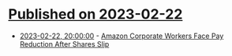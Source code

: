 # [Published on 2023-02-22](index.md)

* [2023-02-22, 20:00:00](https://tech.slashdot.org/story/23/02/22/1639248/amazon-corporate-workers-face-pay-reduction-after-shares-slip?utm_source=rss1.0mainlinkanon&utm_medium=feed) - [Amazon Corporate Workers Face Pay Reduction After Shares Slip](https://tech.slashdot.org/story/23/02/22/1639248/amazon-corporate-workers-face-pay-reduction-after-shares-slip?utm_source=rss1.0mainlinkanon&utm_medium=feed)
